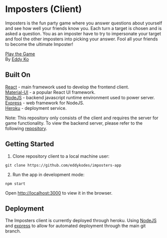 # Imposters (Client)

Imposters is the fun party game where you answer questions about yourself and see how well your friends know you. Each turn a target is chosen and is asked a question. You as an imposter have to try to impersonate your target and fool the other imposters into picking your answer. Fool all your friends to become the ultimate Imposter!

[Play the Game](https://imposters-game.herokuapp.com/)  
By [Eddy Ko](https://eddyko.com/)

## Built On

[React](https://reactjs.org/) - main framework used to develop the frontend client.  
[Material-UI](https://material-ui.com/) - a popular React UI framework.  
[NodeJS](https://nodejs.org/) - backend javascript runtime environment used to power server.  
[Express](https://expressjs.com/) - web framework for NodeJS.  
[Heroku](https://www.heroku.com/) - deployment service.  

Note: This repository only consists of the client and requires the server for game functionality. To view the backend server, please refer to the following [repository](https://github.com/eddykodes/imposters-server).

## Getting Started

1. Clone repository client to a local machine user:
```shell
git clone https://github.com/eddykodes/imposters-app
```
2. Run the app in development mode:
```shell
npm start
```
Open [http://localhost:3000](http://localhost:3000) to view it in the browser.

## Deployment

The Imposters client is currently deployed through heroku. Using [NodeJS](https://nodejs.org/) and [express](https://expressjs.com/) to allow for automated deployment through the main git branch.
